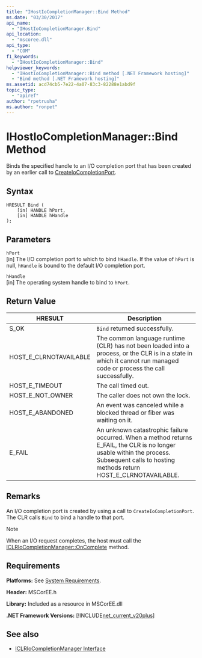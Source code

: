 ```yaml
---
title: "IHostIoCompletionManager::Bind Method"
ms.date: "03/30/2017"
api_name: 
  - "IHostIoCompletionManager.Bind"
api_location: 
  - "mscoree.dll"
api_type: 
  - "COM"
f1_keywords: 
  - "IHostIoCompletionManager::Bind"
helpviewer_keywords: 
  - "IHostIoCompletionManager::Bind method [.NET Framework hosting]"
  - "Bind method [.NET Framework hosting]"
ms.assetid: acd74cb5-7e22-4a07-83c3-82288e1abd9f
topic_type: 
  - "apiref"
author: "rpetrusha"
ms.author: "ronpet"
---
```

# IHostIoCompletionManager::Bind Method
Binds the specified handle to an I/O completion port that has been created by an earlier call to [CreateIoCompletionPort](../../../../docs/framework/unmanaged-api/hosting/ihostiocompletionmanager-createiocompletionport-method.md).  
  
## Syntax  
  
```  
HRESULT Bind (  
    [in] HANDLE hPort,  
    [in] HANDLE hHandle  
);  
```  
  
## Parameters  
 `hPort`  
 [in] The I/O completion port to which to bind `hHandle`. If the value of `hPort` is null, `hHandle` is bound to the default I/O completion port.  
  
 `hHandle`  
 [in] The operating system handle to bind to `hPort`.  
  
## Return Value  
  
|HRESULT|Description|  
|-------------|-----------------|  
|S_OK|`Bind` returned successfully.|  
|HOST_E_CLRNOTAVAILABLE|The common language runtime (CLR) has not been loaded into a process, or the CLR is in a state in which it cannot run managed code or process the call successfully.|  
|HOST_E_TIMEOUT|The call timed out.|  
|HOST_E_NOT_OWNER|The caller does not own the lock.|  
|HOST_E_ABANDONED|An event was canceled while a blocked thread or fiber was waiting on it.|  
|E_FAIL|An unknown catastrophic failure occurred. When a method returns E_FAIL, the CLR is no longer usable within the process. Subsequent calls to hosting methods return HOST_E_CLRNOTAVAILABLE.|  
  
## Remarks  
 An I/O completion port is created by using a call to `CreateIoCompletionPort`. The CLR calls `Bind` to bind a handle to that port.  
  
> [!NOTE]
>  When an I/O request completes, the host must call the [ICLRIoCompletionManager::OnComplete](../../../../docs/framework/unmanaged-api/hosting/iclriocompletionmanager-oncomplete-method.md) method.  
  
## Requirements  
 **Platforms:** See [System Requirements](../../../../docs/framework/get-started/system-requirements.md).  
  
 **Header:** MSCorEE.h  
  
 **Library:** Included as a resource in MSCorEE.dll  
  
 **.NET Framework Versions:** [!INCLUDE[net_current_v20plus](../../../../includes/net-current-v20plus-md.md)]  
  
## See also
- [ICLRIoCompletionManager Interface](../../../../docs/framework/unmanaged-api/hosting/iclriocompletionmanager-interface.md)
